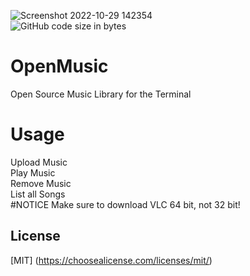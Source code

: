 ![Screenshot 2022-10-29 142354](https://user-images.githubusercontent.com/101067244/198849379-27d024d4-c5ca-44e7-89b1-623672bc6d61.png)  
![GitHub code size in bytes](https://img.shields.io/github/languages/code-size/Giraffe32/OpenMusic)
# OpenMusic
Open Source Music Library for the Terminal
# Usage
Upload Music  
Play Music  
Remove Music  
List all Songs  
#NOTICE
Make sure to download VLC 64 bit, not 32 bit!

## License
[MIT] (https://choosealicense.com/licenses/mit/)
